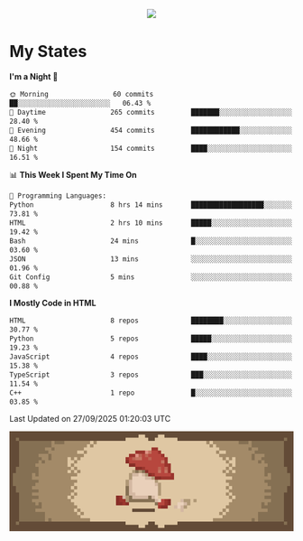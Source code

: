 
<p align="center">
  <a href="https://github.com/kittinan/spotify-github-profile">
    <img src="https://spotify-github-profile.kittinanx.com/api/view?uid=qgiw2ogctywitpjgfj8fu1nq5&cover_image=true&theme=novatorem&show_offline=false&background_color=121212&interchange=false&bar_color=53b14f&bar_color_cover=false" />
  </a>
</p>


# My States

<!--START_SECTION:waka-->
**I'm a Night 🦉** 

```text
🌞 Morning                60 commits          ██░░░░░░░░░░░░░░░░░░░░░░░   06.43 % 
🌆 Daytime                265 commits         ███████░░░░░░░░░░░░░░░░░░   28.40 % 
🌃 Evening                454 commits         ████████████░░░░░░░░░░░░░   48.66 % 
🌙 Night                  154 commits         ████░░░░░░░░░░░░░░░░░░░░░   16.51 % 
```


📊 **This Week I Spent My Time On** 

```text
💬 Programming Languages: 
Python                   8 hrs 14 mins       ██████████████████░░░░░░░   73.81 % 
HTML                     2 hrs 10 mins       █████░░░░░░░░░░░░░░░░░░░░   19.42 % 
Bash                     24 mins             █░░░░░░░░░░░░░░░░░░░░░░░░   03.60 % 
JSON                     13 mins             ░░░░░░░░░░░░░░░░░░░░░░░░░   01.96 % 
Git Config               5 mins              ░░░░░░░░░░░░░░░░░░░░░░░░░   00.88 % 
```

**I Mostly Code in HTML** 

```text
HTML                     8 repos             ████████░░░░░░░░░░░░░░░░░   30.77 % 
Python                   5 repos             █████░░░░░░░░░░░░░░░░░░░░   19.23 % 
JavaScript               4 repos             ████░░░░░░░░░░░░░░░░░░░░░   15.38 % 
TypeScript               3 repos             ███░░░░░░░░░░░░░░░░░░░░░░   11.54 % 
C++                      1 repo              █░░░░░░░░░░░░░░░░░░░░░░░░   03.85 % 
```




 Last Updated on 27/09/2025 01:20:03 UTC
<!--END_SECTION:waka-->

<p align="center"> 
  <img src="walking-mushroom.webp" width="945">
</p>

